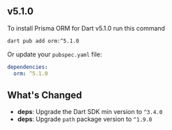 ## v5.1.0

To install Prisma ORM for Dart v5.1.0 run this command

```bash
dart pub add orm:^5.1.0
```

Or update your `pubspec.yaml` file:

```yaml
dependencies:
  orm: ^5.1.0
```

## What's Changed

- **deps**: Upgrade the Dart SDK min version to `^3.4.0`
- **deps**: Upgrade `path` package version to `^1.9.0`
